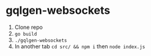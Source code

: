 # gqlgen-websockets

1. Clone repo
2. `go build`
3. `./gqlgen-websockets`
4. In another tab `cd src/ && npm i` then `node index.js`
